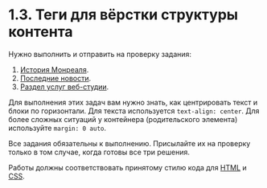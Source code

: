 # 1.3. Теги для вёрстки структуры контента

Нужно выполнить и отправить на проверку задания:

1. [История Монреаля](./markup).
2. [Последние новости](./latest-news).
3. [Раздел услуг веб-студии](./web-studio).

Для выполнения этих задач вам нужно знать, как центрировать текст и блоки по горизонтали.
Для текста используется `text-align: center`. 
Для более сложных ситуаций у контейнера (родительского элемента) используйте `margin: 0 auto`.

Все задания обязательны к выполнению. Присылайте их на проверку только в том случае, когда готовы все три решения.

Работы должны соответствовать принятому стилю кода для [HTML](https://github.com/netology-code/codestyle/tree/master/html) и [CSS](https://github.com/netology-code/codestyle/tree/master/css).
